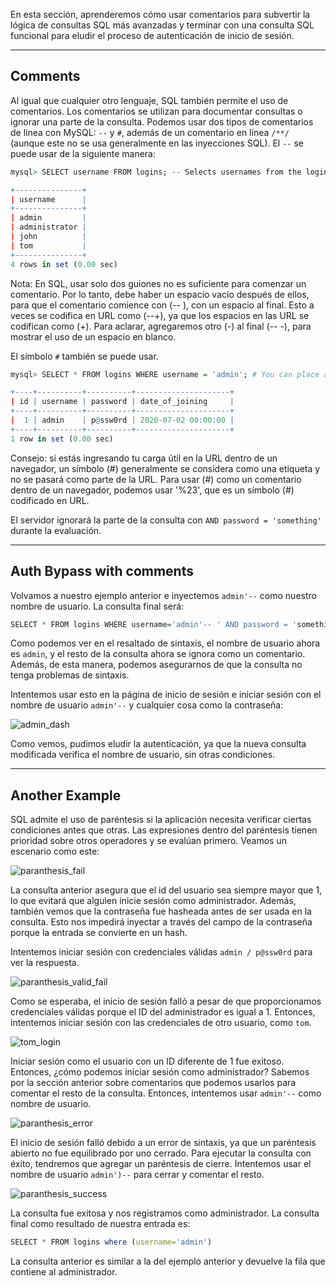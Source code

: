 En esta sección, aprenderemos cómo usar comentarios para subvertir la lógica de consultas SQL más avanzadas y terminar con una consulta SQL funcional para eludir el proceso de autenticación de inicio de sesión.

---

## Comments

Al igual que cualquier otro lenguaje, SQL también permite el uso de comentarios. Los comentarios se utilizan para documentar consultas o ignorar una parte de la consulta. Podemos usar dos tipos de comentarios de línea con MySQL: `--` y `#`, además de un comentario en línea `/**/` (aunque este no se usa generalmente en las inyecciones SQL). El `--` se puede usar de la siguiente manera:

```r
mysql> SELECT username FROM logins; -- Selects usernames from the logins table 

+---------------+
| username      |
+---------------+
| admin         |
| administrator |
| john          |
| tom           |
+---------------+
4 rows in set (0.00 sec)
```

Nota: En SQL, usar solo dos guiones no es suficiente para comenzar un comentario. Por lo tanto, debe haber un espacio vacío después de ellos, para que el comentario comience con (-- ), con un espacio al final. Esto a veces se codifica en URL como (--+), ya que los espacios en las URL se codifican como (+). Para aclarar, agregaremos otro (-) al final (-- -), para mostrar el uso de un espacio en blanco.

El símbolo `#` también se puede usar.

```r
mysql> SELECT * FROM logins WHERE username = 'admin'; # You can place anything here AND password = 'something'

+----+----------+----------+---------------------+
| id | username | password | date_of_joining     |
+----+----------+----------+---------------------+
|  1 | admin    | p@ssw0rd | 2020-07-02 00:00:00 |
+----+----------+----------+---------------------+
1 row in set (0.00 sec)
```

Consejo: si estás ingresando tu carga útil en la URL dentro de un navegador, un símbolo (#) generalmente se considera como una etiqueta y no se pasará como parte de la URL. Para usar (#) como un comentario dentro de un navegador, podemos usar '%23', que es un símbolo (#) codificado en URL.

El servidor ignorará la parte de la consulta con `AND password = 'something'` durante la evaluación.

---

## Auth Bypass with comments

Volvamos a nuestro ejemplo anterior e inyectemos `admin'--` como nuestro nombre de usuario. La consulta final será:

```r
SELECT * FROM logins WHERE username='admin'-- ' AND password = 'something';
```

Como podemos ver en el resaltado de sintaxis, el nombre de usuario ahora es `admin`, y el resto de la consulta ahora se ignora como un comentario. Además, de esta manera, podemos asegurarnos de que la consulta no tenga problemas de sintaxis.

Intentemos usar esto en la página de inicio de sesión e iniciar sesión con el nombre de usuario `admin'--` y cualquier cosa como la contraseña:

![admin_dash](https://academy.hackthebox.com/storage/modules/33/admin_dash.png)

Como vemos, pudimos eludir la autenticación, ya que la nueva consulta modificada verifica el nombre de usuario, sin otras condiciones.

---

## Another Example

SQL admite el uso de paréntesis si la aplicación necesita verificar ciertas condiciones antes que otras. Las expresiones dentro del paréntesis tienen prioridad sobre otros operadores y se evalúan primero. Veamos un escenario como este:

![paranthesis_fail](https://academy.hackthebox.com/storage/modules/33/paranthesis_fail.png)

La consulta anterior asegura que el id del usuario sea siempre mayor que 1, lo que evitará que alguien inicie sesión como administrador. Además, también vemos que la contraseña fue hasheada antes de ser usada en la consulta. Esto nos impedirá inyectar a través del campo de la contraseña porque la entrada se convierte en un hash.

Intentemos iniciar sesión con credenciales válidas `admin / p@ssw0rd` para ver la respuesta.

![paranthesis_valid_fail](https://academy.hackthebox.com/storage/modules/33/paranthesis_valid_fail.png)

Como se esperaba, el inicio de sesión falló a pesar de que proporcionamos credenciales válidas porque el ID del administrador es igual a 1. Entonces, intentemos iniciar sesión con las credenciales de otro usuario, como `tom`.

![tom_login](https://academy.hackthebox.com/storage/modules/33/tom_login.png)

Iniciar sesión como el usuario con un ID diferente de 1 fue exitoso. Entonces, ¿cómo podemos iniciar sesión como administrador? Sabemos por la sección anterior sobre comentarios que podemos usarlos para comentar el resto de la consulta. Entonces, intentemos usar `admin'--` como nombre de usuario.

![paranthesis_error](https://academy.hackthebox.com/storage/modules/33/paranthesis_error.png)

El inicio de sesión falló debido a un error de sintaxis, ya que un paréntesis abierto no fue equilibrado por uno cerrado. Para ejecutar la consulta con éxito, tendremos que agregar un paréntesis de cierre. Intentemos usar el nombre de usuario `admin')--` para cerrar y comentar el resto.

![paranthesis_success](https://academy.hackthebox.com/storage/modules/33/paranthesis_success.png)

La consulta fue exitosa y nos registramos como administrador. La consulta final como resultado de nuestra entrada es:

```r
SELECT * FROM logins where (username='admin')
```

La consulta anterior es similar a la del ejemplo anterior y devuelve la fila que contiene al administrador.